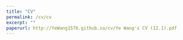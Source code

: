```yaml
---
title: "CV"
permalink: /cv/cv
excerpt: ""
paperurl: http://YeWang1576.github.io/cv/Ye Wang's CV (12.1).pdf
---
```

